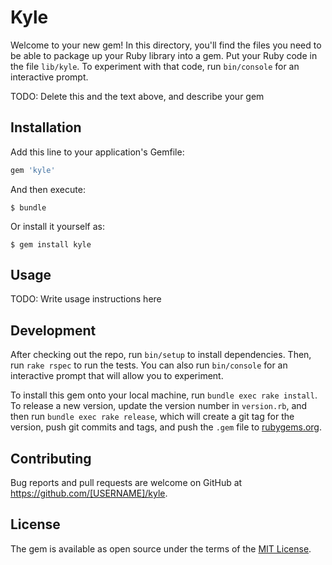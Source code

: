 # Kyle

Welcome to your new gem! In this directory, you'll find the files you need to be able to package up your Ruby library into a gem. Put your Ruby code in the file `lib/kyle`. To experiment with that code, run `bin/console` for an interactive prompt.

TODO: Delete this and the text above, and describe your gem

## Installation

Add this line to your application's Gemfile:

```ruby
gem 'kyle'
```

And then execute:

    $ bundle

Or install it yourself as:

    $ gem install kyle

## Usage

TODO: Write usage instructions here

## Development

After checking out the repo, run `bin/setup` to install dependencies. Then, run `rake rspec` to run the tests. You can also run `bin/console` for an interactive prompt that will allow you to experiment.

To install this gem onto your local machine, run `bundle exec rake install`. To release a new version, update the version number in `version.rb`, and then run `bundle exec rake release`, which will create a git tag for the version, push git commits and tags, and push the `.gem` file to [rubygems.org](https://rubygems.org).

## Contributing

Bug reports and pull requests are welcome on GitHub at https://github.com/[USERNAME]/kyle.


## License

The gem is available as open source under the terms of the [MIT License](http://opensource.org/licenses/MIT).

